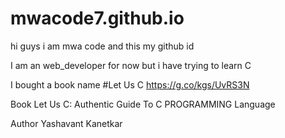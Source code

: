 # mwacode7.github.io
hi guys i am mwa code and this my github id 

I am an web_developer for now but i have trying to learn C 

I bought a book name #Let Us C 
https://g.co/kgs/UvRS3N


Book
Let Us C: Authentic Guide To C PROGRAMMING Language

Author
Yashavant Kanetkar
